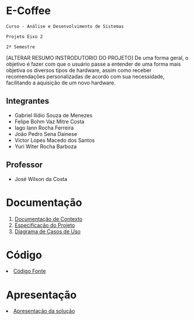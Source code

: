 # E-Coffee

`Curso - Análise e Desenvolvimento de Sistemas`

`Projeto Eixo 2`

`2º Semestre`


[ALTERAR RESUMO INSTRODUTORIO DO PROJETO]
De uma forma geral, o objetivo é fazer com que o usuário passe a entender de uma forma mais objetiva os diversos tipos de hardware, assim como receber recomendações personalizadas de acordo com sua necessidade, facilitando a aquisição de um novo hardware. 

## Integrantes

- Gabriel Ilídio Souza de Menezes
- Felipe Bohm Vaz Mitre Costa
- Iago Iann Rocha Ferreira
- João Pedro Sena Dainese
- Victor Lopes Macedo dos Santos
- Yuri Witer Rocha Barboza

## Professor

- José Wilson da Costa

# Documentação

<ol>
<li><a href="docs/Documentação Projeto/1-Documentação de Contexto.md"> Documentação de Contexto</a></li>
<li><a href="docs/Documentação Projeto/2-Especificação do Projeto.md"> Especificação do Projeto</a></li>
<li><a href="docs/Documentação Projeto/3-Diagrama de Casos de Uso.md"> Diagrama de Casos de Uso</a></li>
</ol>

# Código

<li><a href="Documentação Projeto Web Hardware/src"> Código Fonte</a></li>

# Apresentação

<li><a href="Documentação Projeto Web Hardware/docs/12-Apresentação do Projeto.md"> Apresentação da solução</a></li>
